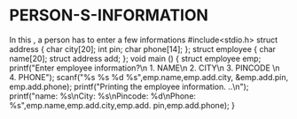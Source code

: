 # PERSON-S-INFORMATION
In this , a person has to enter a few informations
#include<stdio.h>
struct address
{
char city[20]; 
int pin;
char phone[14];
};
struct employee
{
char name[20]; 
struct address add;
};
void main ()
{
struct employee emp;
printf("Enter employee information?\n 1. NAME\n 2. CITY\n 3. PINCODE \n 4. PHONE");
scanf("%s %s %d %s",emp.name,emp.add.city, &emp.add.pin, emp.add.phone); 
printf("Printing the employee information. ..\n");
printf("name: %s\nCity: %s\nPincode: %d\nPhone: %s",emp.name,emp.add.city,emp.add. 
pin,emp.add.phone);
}
